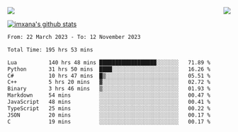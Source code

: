 <p>
  <a href="https://count.getloli.com/"><img src="https://count.getloli.com/get/@xana.readme?theme=moebooru-h"></a>
  <img src="https://weather-icon.journeyad.repl.co/@hangzhou?v=1" align="right">
</p>


<a href="https://github.com/imxana"><img align="center" src="https://github-readme-stats.vercel.app/api?username=imxana&show_icons=true&include_all_commits=true&hide_border=tru&custom_title=imxana%27s%20Github%20Stats" alt="imxana's github stats" /></a> 

<!--START_SECTION:waka-->

```txt
From: 22 March 2023 - To: 12 November 2023

Total Time: 195 hrs 53 mins

Lua          140 hrs 48 mins ██████████████████░░░░░░░   71.89 %
Python       31 hrs 50 mins  ████░░░░░░░░░░░░░░░░░░░░░   16.26 %
C#           10 hrs 47 mins  █▒░░░░░░░░░░░░░░░░░░░░░░░   05.51 %
C++          5 hrs 20 mins   ▓░░░░░░░░░░░░░░░░░░░░░░░░   02.72 %
Binary       3 hrs 46 mins   ▒░░░░░░░░░░░░░░░░░░░░░░░░   01.93 %
Markdown     54 mins         ░░░░░░░░░░░░░░░░░░░░░░░░░   00.47 %
JavaScript   48 mins         ░░░░░░░░░░░░░░░░░░░░░░░░░   00.41 %
TypeScript   25 mins         ░░░░░░░░░░░░░░░░░░░░░░░░░   00.22 %
JSON         20 mins         ░░░░░░░░░░░░░░░░░░░░░░░░░   00.17 %
C            19 mins         ░░░░░░░░░░░░░░░░░░░░░░░░░   00.17 %
```

<!--END_SECTION:waka-->
